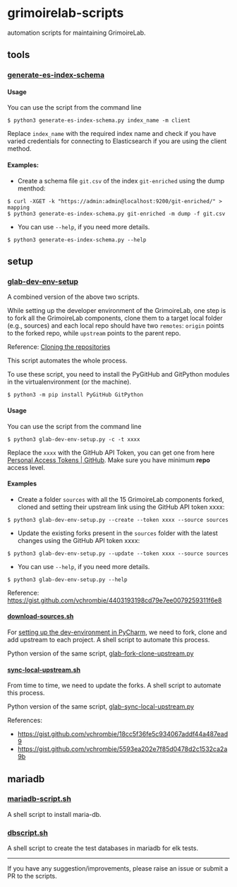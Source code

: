 # grimoirelab-scripts

automation scripts for maintaining GrimoireLab.

## tools

### [generate-es-index-schema](generate-es-index-schema.py)

#### Usage

You can use the script from the command line
```
$ python3 generate-es-index-schema.py index_name -m client
```

Replace `index_name` with the required index name and check if you have varied credentials for connecting to Elasticsearch if you are using the client method.

#### Examples:

* Create a schema file `git.csv` of the index `git-enriched` using the dump menthod:
```
$ curl -XGET -k "https://admin:admin@localhost:9200/git-enriched/" > mapping
$ python3 generate-es-index-schema.py git-enriched -m dump -f git.csv
```

* You can use `--help`, if you need more details.
```
$ python3 generate-es-index-schema.py --help
```

## setup

### [glab-dev-env-setup](glab-dev-env-setup.py)

A combined version of the above two scripts.

While setting up the developer environment of the GrimoireLab, one step is to fork all the GrimoireLab components, clone them to a target local folder (e.g., sources) and each local repo should have two `remotes`: `origin` points to the forked repo, while `upstream` points to the parent repo.

Reference: [Cloning the repositories](https://github.com/chaoss/grimoirelab-sirmordred/blob/master/Getting-Started.md#cloning-the-repositories-)

This script automates the whole process.

To use these script, you need to install the PyGitHub and GitPython modules in the virtualenvironment (or the machine).
```
$ python3 -m pip install PyGitHub GitPython
```

#### Usage

You can use the script from the command line
```
$ python3 glab-dev-env-setup.py -c -t xxxx
```

Replace the `xxxx` with the GitHub API Token, you can get one from here [Personal Access Tokens | GitHub](https://github.com/settings/tokens/new). Make sure you have minimum **repo** access level.

#### Examples

* Create a folder `sources` with all the 15 GrimoireLab components forked, cloned and setting their upstream link using the GitHub API token xxxx: 
```
$ python3 glab-dev-env-setup.py --create --token xxxx --source sources
```
 
* Update the existing forks present in the `sources` folder with the latest changes using the GitHub API token xxxx: 
```
$ python3 glab-dev-env-setup.py --update --token xxxx --source sources
```

* You can use `--help`, if you need more details.
```
$ python3 glab-dev-env-setup.py --help
```

Reference: https://gist.github.com/vchrombie/4403193198cd79e7ee0079259311f6e8

#### [download-sources.sh](download-sources.sh)

For [setting up the dev-environment in PyCharm](https://github.com/chaoss/grimoirelab-sirmordred#setting-up-a-pycharm-dev-environment), we need to fork, clone and add upstream to each project. A shell script to automate this process.

Python version of the same script, [glab-fork-clone-upstream.py](glab-fork-clone-upstream.py)

#### [sync-local-upstream.sh](sync-local-upstream.sh)

From time to time, we need to update the forks. A shell script to automate this process.

Python version of the same script, [glab-sync-local-upstream.py](glab-sync-local-upstream.py)

References:
- https://gist.github.com/vchrombie/18cc5f36fe5c934067addf44a487ead9
- https://gist.github.com/vchrombie/5593ea202e7f85d0478d2c1532ca2a9b

## mariadb

### [mariadb-script.sh](mariadb-script.sh)

A shell script to install maria-db.

### [dbscript.sh](dbscript.sh)

A shell script to create the test databases in mariadb for elk tests.

---

If you have any suggestion/improvements, please raise an issue or submit a PR to the scripts.
